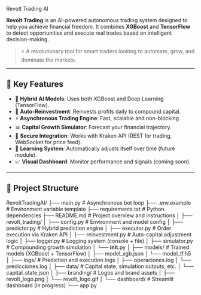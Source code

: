  Revolt Trading AI

**Revolt Trading** is an AI-powered autonomous trading system designed to help you achieve financial freedom. It combines **XGBoost** and **TensorFlow** to detect opportunities and execute real trades based on intelligent decision-making.

> ⚡ A revolutionary tool for smart traders looking to automate, grow, and dominate the markets.

---

## 🔧 Key Features

- 🤖 **Hybrid AI Models**: Uses both XGBoost and Deep Learning (TensorFlow).
- 🔁 **Auto-Reinvestment**: Reinvests profits daily to compound capital.
- ⚡ **Asynchronous Trading Engine**: Fast, scalable and non-blocking.
- 📊 **Capital Growth Simulator**: Forecast your financial trajectory.
- 🔐 **Secure Integration**: Works with Kraken API (REST for trading, WebSocket for price feed).
- 🧠 **Learning System**: Automatically adjusts itself over time (future module).
- 📈 **Visual Dashboard**: Monitor performance and signals (coming soon).

---

## 📁 Project Structure

RevoltTradingAI/
├── main.py                    # Asynchronous bot loop
├── .env.example               # Environment variable template
├── requirements.txt           # Python dependencies
├── README.md                  # Project overview and instructions
│
├── revolt_trading/
│   ├── config.py              # Environment and model config
│   ├── predictor.py           # Hybrid prediction engine
│   ├── executor.py            # Order execution via Kraken API
│   ├── reinvestment.py        # Auto-capital adjustment logic
│   ├── logger.py              # Logging system (console + file)
│   ├── simulator.py           # Compounding growth simulation
│   └── __init__.py
│
├── models/                    # Trained models (XGBoost + TensorFlow)
│   ├── model_xgb.json
│   └── model_tf.h5
│
├── logs/                      # Prediction and execution logs
│   ├── operaciones.log
│   └── predicciones.log
│
├── data/                      # Capital state, simulation outputs, etc.
│   └── capital_state.json
│
├── branding/                  # Logos and brand assets
│   ├── revolt_logo.png
│   └── revolt_logo.gif
│
└── dashboard/                 # Streamlit dashboard (in progress)
    └── app.py

